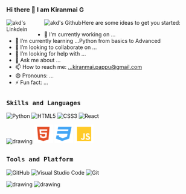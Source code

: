 ### Hi there 👋 I am Kiranmai G


<a href="https://www.linkedin.com/in/kiranmai-godugula-239710266/">
  <img align="left" alt="akd's Linkdein" width="100px" src="https://img.shields.io/badge/Linkedin-0A66C2?style=for-the-badge&logo=Linkedin&logoColor=white" />
</a>

<a href="https://github.com/kiranmai87">
  <img align="left" alt="akd's Github" width="100px" src="https://img.shields.io/badge/Github-181717?style=for-the-badge&logo=Github&logoColor=white" />
</a>

Here are some ideas to get you started:

- 🔭 I’m currently working on ...
- 🌱 I’m currently learning ...Python from basics to Advanced
- 👯 I’m looking to collaborate on ...
- 🤔 I’m looking for help with ...
- 💬 Ask me about ...
- 📫 How to reach me: ...kiranmai.pappu@gmail.com
- 😄 Pronouns: ...
- ⚡ Fun fact: ...
##
<div>

<h3><b><samp>Skills and Languages</samp></b></h3>


![Python](https://img.shields.io/badge/Python-3776AB?style=flat-square&logo=Python&logoColor=white)
![HTML5](https://img.shields.io/badge/HTML5-E34F26?style=flat-square&logo=HTML5&logoColor=white)
![CSS3](https://img.shields.io/badge/CSS3-1572B6?style=flat-square&logo=CSS3&logoColor=white)
![React](https://img.shields.io/badge/react-1572B6?style=flat-square&logo=react&logoColor=white)

 

<span>
<img src="https://github.com/amandewatnitrr/amandewatnitrr/blob/main/imgs/python-5.svg" alt="drawing" width="50"/>
<img src="https://github.com/amandewatnitrr/amandewatnitrr/blob/main/imgs/html.svg" alt="drawing" width="50"/>
<img src="https://github.com/amandewatnitrr/amandewatnitrr/blob/main/imgs/css.svg" alt="drawing" width="50"/>
<img src="https://github.com/amandewatnitrr/amandewatnitrr/blob/main/imgs/javascript.svg" alt="drawing" width="50"/>

  </span>
      
##
<h3><b><samp>Tools and Platform</samp></b></h3>

![GitHub](https://img.shields.io/badge/GitHub-181717?style=flat-square&logo=github)
![Visual Studio Code](https://img.shields.io/badge/Visual_Studio_Code-007ACC?style=flat-square&logo=Visual-Studio-Code&logoColor=white)
![Git](https://img.shields.io/badge/Git-F05032?style=flat-square&logo=Git&logoColor=white)
 
<span>
<img src="https://github.com/amandewatnitrr/amandewatnitrr/blob/main/imgs/git-icon.svg" alt="drawing" width="40"/>
<img src="https://github.com/amandewatnitrr/amandewatnitrr/blob/main/imgs/visual-studio-code.svg" alt="drawing" width="40"/>
</span>

